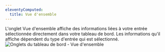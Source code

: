 ```yaml
---
eleventyComputed:
  title: Vue d'ensemble
---
```

L'onglet Vue d'ensemble affiche des informations liées à votre entrée sélectionnée directement dans votre tableau de bord. Les informations qu'il affiche dépendent du type d'entrée qui est sélectionné.
![Onglets du tableau de bord - Vue d'ensemble](https://cdnweb.devolutions.net/docs/docs_en_rdm_mac_clip6058.png)
